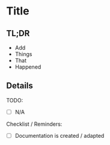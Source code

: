 # Title

## TL;DR

- Add
- Things
- That
- Happened

## Details

TODO:

- [ ] N/A

Checklist / Reminders:

- [ ] Documentation is created / adapted

